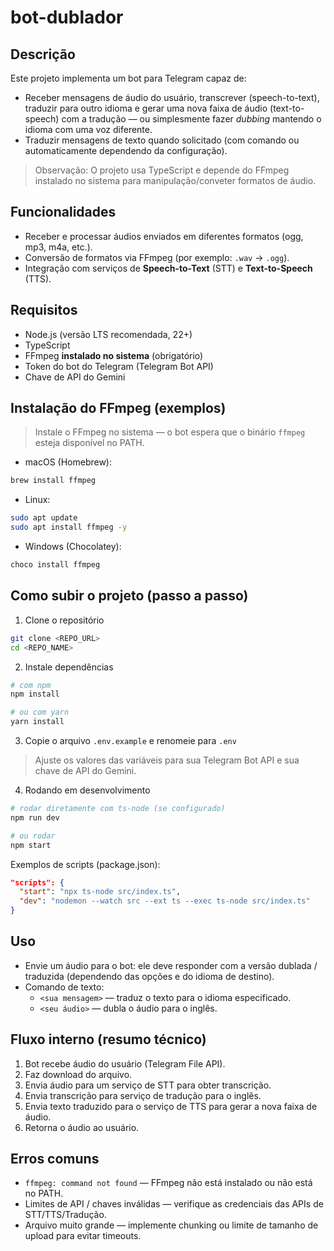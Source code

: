 # bot-dublador

## Descrição
Este projeto implementa um bot para Telegram capaz de:
- Receber mensagens de áudio do usuário, transcrever (speech-to-text), traduzir para outro idioma e gerar uma nova faixa de áudio (text-to-speech) com a tradução — ou simplesmente fazer *dubbing* mantendo o idioma com uma voz diferente.
- Traduzir mensagens de texto quando solicitado (com comando ou automaticamente dependendo da configuração).

> Observação: O projeto usa TypeScript e depende do FFmpeg instalado no sistema para manipulação/conveter formatos de áudio.

## Funcionalidades
- Receber e processar áudios enviados em diferentes formatos (ogg, mp3, m4a, etc.).
- Conversão de formatos via FFmpeg (por exemplo: `.wav` → `.ogg`).
- Integração com serviços de **Speech-to-Text** (STT) e **Text-to-Speech** (TTS).

## Requisitos
- Node.js (versão LTS recomendada, 22+)
- TypeScript
- FFmpeg **instalado no sistema** (obrigatório)
- Token do bot do Telegram (Telegram Bot API)
- Chave de API do Gemini

## Instalação do FFmpeg (exemplos)
> Instale o FFmpeg no sistema — o bot espera que o binário `ffmpeg` esteja disponível no PATH.

- macOS (Homebrew):
```bash
brew install ffmpeg
```

- Linux:
```bash
sudo apt update
sudo apt install ffmpeg -y
```

- Windows (Chocolatey):
```powershell
choco install ffmpeg
```

## Como subir o projeto (passo a passo)

1. Clone o repositório
```bash
git clone <REPO_URL>
cd <REPO_NAME>
```

2. Instale dependências
```bash
# com npm
npm install

# ou com yarn
yarn install
```

3. Copie o arquivo `.env.example` e renomeie para `.env`

> Ajuste os valores das variáveis para sua Telegram Bot API e sua chave de API do Gemini.

4. Rodando em desenvolvimento
```bash
# rodar diretamente com ts-node (se configurado)
npm run dev

# ou rodar
npm start
```

Exemplos de scripts (package.json):
```json
"scripts": {
  "start": "npx ts-node src/index.ts",
  "dev": "nodemon --watch src --ext ts --exec ts-node src/index.ts"
}
```

## Uso
- Envie um áudio para o bot: ele deve responder com a versão dublada / traduzida (dependendo das opções e do idioma de destino).
- Comando de texto:
  - `<sua mensagem>` — traduz o texto para o idioma especificado.
  - `<seu áudio>` — dubla o áudio para o inglês.

## Fluxo interno (resumo técnico)
1. Bot recebe áudio do usuário (Telegram File API).
2. Faz download do arquivo.
3. Envia áudio para um serviço de STT para obter transcrição.
4. Envia transcrição para serviço de tradução para o inglês.
5. Envia texto traduzido para o serviço de TTS para gerar a nova faixa de áudio.
6. Retorna o áudio ao usuário.

## Erros comuns
- `ffmpeg: command not found` — FFmpeg não está instalado ou não está no PATH.
- Limites de API / chaves inválidas — verifique as credenciais das APIs de STT/TTS/Tradução.
- Arquivo muito grande — implemente chunking ou limite de tamanho de upload para evitar timeouts.
